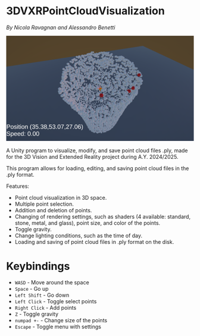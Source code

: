 # 3DVXRPointCloudVisualization
_By Nicola Ravagnan and Alessandro Benetti_

![alt text](https://github.com/LilNick0101/3DVXRPointCloudVisualization/blob/main/pic.png?raw=true)

A Unity program to visualize, modify, and save point cloud files .ply, made for the 3D Vision and Extended Reality project during A.Y. 2024/2025.

This program allows for loading, editing, and saving point cloud files in the .ply format.

Features:
- Point cloud visualization in 3D space.
- Multiple point selection.
- Addition and deletion of points.
- Changing of rendering settings, such as shaders (4 available: standard, stone, metal, and glass), point size, and color of the points.
- Toggle gravity.
- Change lighting conditions, such as the time of day.
- Loading and saving of point cloud files in .ply format on the disk.

# Keybindings

- `WASD` - Move around the space
- `Space` - Go up
- `Left Shift` - Go down
- `Left Click` - Toggle select points
- `Right Click` - Add points
- `Z` - Toggle gravity
- `numpad +-` - Change size of the points
- `Escape` - Toggle menu with settings
